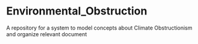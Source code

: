 # Environmental_Obstruction
A repository for a system to model concepts about Climate Obstructionism and organize relevant document
